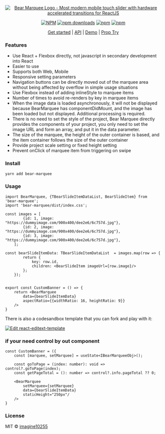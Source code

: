 <div align="center">
        <a href="https://marquee.bearests.com/" title="Bear Marquee Logo - Most modern mobile touch slider with hardware accelerated transitions for ReactJS">
            <img src="https://raw.githubusercontent.com/imagine10255/bear-marquee/main/example/public/logo.png" alt="Bear Marquee Logo - Most modern mobile touch slider with hardware accelerated transitions for ReactJS" />
        </a>
</div>

<div align="center">

    

[![NPM](https://img.shields.io/npm/v/bear-marquee.svg?style=for-the-badge)](https://www.npmjs.com/package/bear-marquee)
[![npm downloads](https://img.shields.io/npm/dm/bear-marquee.svg?style=for-the-badge)](https://www.npmjs.com/package/bear-marquee)
[![npm](https://img.shields.io/npm/dt/bear-marquee.svg?style=for-the-badge)](https://www.npmjs.com/package/bear-marquee)
[![npm](https://img.shields.io/npm/l/bear-marquee?style=for-the-badge)](https://github.com/bear-marquee/bear-marquee/blob/master/LICENSE)

</div>

<p align="center">
  <a href="https://marquee.bearests.com">Get started</a> | 
  <a href="https://marquee.bearests.com/api">API</a> |
  <a href="https://marquee.bearests.com/example/text-animations">Demo</a> |
  <a href="https://marquee.bearests.com/props-try">Prop Try</a>
</p>

### Features

- Use React + Flexbox directly, not javascript in secondary development into React
- Easier to use
- Supports both Web, Mobile
- Responsive setting parameters
- Navigation buttons can be directly moved out of the marquee area without being affected by overflow in simple usage situations
- Use Flexbox instead of adding inlineStyle to marquee items
- Number of times to avoid re-renders by key in marquee items
- When the image data is loaded asynchronously, it will not be displayed because BearMarquee has componentDidMount, and the image has been loaded but not displayed. Additional processing is required.
- There is no need to set the style of the project, Bear Marquee directly provides the components of your project, you only need to set the image URL and form an array, and put it in the data parameter.
- The size of the marquee, the height of the outer container is based, and the item container follows the size of the outer container
- Provide project scale setting or fixed height setting
- Prevent onClick of marquee item from triggering on swipe


### Install

```bash
yarn add bear-marquee
```

### Usage

```tsx
import BearMarquee, {TBearSlideItemDataList, BearSlideItem} from 'bear-marquee';
import 'bear-marquee/dist/index.css';

const images = [
        {id: 1, image: "https://dummyimage.com/900x400/dee2e6/6c757d.jpg"},
        {id: 2, image: "https://dummyimage.com/900x400/dee2e6/6c757d.jpg"},
        {id: 3, image: "https://dummyimage.com/900x400/dee2e6/6c757d.jpg"},
    ];
    
const bearSlideItemData: TBearSlideItemDataList  = images.map(row => {
        return {
            key: row.id,
            children: <BearSlideItem imageUrl={row.image}/>
        };
    });


export const CustomBanner = () => {
    return <BearMarquee 
        data={bearSlideItemData} 
        aspectRatio={{widthRatio: 16, heightRatio: 9}}
    />
}
```

There is also a codesandbox template that you can fork and play with it:

[![Edit react-editext-template](https://codesandbox.io/static/img/play-codesandbox.svg)](https://codesandbox.io/s/bear-marquee-9h6eu)



### if your need control by out component

```tsx
const CustomBanner = ({
    const [marquee, setMarquee] = useState<IBearMarqueeObj>();
  
    const goToPage = (index: number): void => control?.goToPage(index);
    const getPageTotal = (): number => control?.info.pageTotal ?? 0;

    <BearMarquee
        setMarquee={setMarquee}
        data={bearSlideItemData}
        staticHeight="250px"/
    />
}
```

### License

MIT © [imagine10255](https://github.com/imagine10255)
